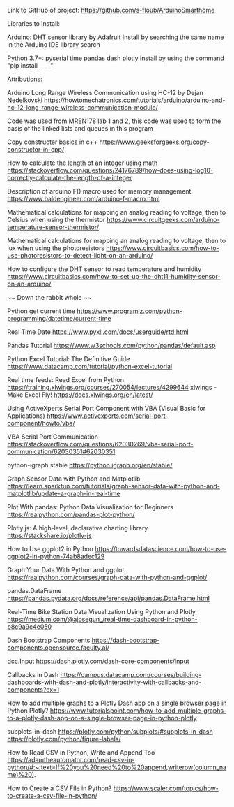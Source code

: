 Link to GitHub of project: https://github.com/s-floub/ArduinoSmarthome 

Libraries to install:

Arduino:
DHT sensor library by Adafruit
Install by searching the same name in the Arduino IDE library search

Python 3.7+:
pyserial
time
pandas
dash
plotly
Install by using the command "pip install ____"


Attributions:

Arduino Long Range Wireless Communication using HC-12 by Dejan Nedelkovski
https://howtomechatronics.com/tutorials/arduino/arduino-and-hc-12-long-range-wireless-communication-module/

Code was used from MREN178 lab 1 and 2,
this code was used to form the basis of the
linked lists and queues in this program

Copy constructer basics in c++
https://www.geeksforgeeks.org/copy-constructor-in-cpp/

How to calculate the length of an integer using math
https://stackoverflow.com/questions/24176789/how-does-using-log10-correctly-calculate-the-length-of-a-integer

Description of arduino F() macro used for memory management
https://www.baldengineer.com/arduino-f-macro.html

Mathematical calculations for mapping an analog reading to voltage, then to Celsius when using the thermistor
https://www.circuitgeeks.com/arduino-temperature-sensor-thermistor/

Mathematical calculations for mapping an analog reading to voltage, then to lux when using the photoresistors
https://www.circuitbasics.com/how-to-use-photoresistors-to-detect-light-on-an-arduino/

How to configure the DHT sensor to read temperature and humidity
https://www.circuitbasics.com/how-to-set-up-the-dht11-humidity-sensor-on-an-arduino/

~~ Down the rabbit whole ~~

Python get current time
https://www.programiz.com/python-programming/datetime/current-time

Real Time Date
https://www.pyxll.com/docs/userguide/rtd.html


Pandas Tutorial
https://www.w3schools.com/python/pandas/default.asp

Python Excel Tutorial: The Definitive Guide
https://www.datacamp.com/tutorial/python-excel-tutorial

Real time feeds: Read Excel from Python
https://training.xlwings.org/courses/270054/lectures/4299644
xlwings - Make Excel Fly!
https://docs.xlwings.org/en/latest/

Using ActiveXperts Serial Port Component with VBA (Visual Basic for Applications)
https://www.activexperts.com/serial-port-component/howto/vba/

VBA Serial Port Communication
https://stackoverflow.com/questions/62030269/vba-serial-port-communication/62030351#62030351

python-igraph stable
https://python.igraph.org/en/stable/

Graph Sensor Data with Python and Matplotlib
https://learn.sparkfun.com/tutorials/graph-sensor-data-with-python-and-matplotlib/update-a-graph-in-real-time

Plot With pandas: Python Data Visualization for Beginners
https://realpython.com/pandas-plot-python/


Plotly.js: A high-level, declarative charting library
https://stackshare.io/plotly-js

How to Use ggplot2 in Python
https://towardsdatascience.com/how-to-use-ggplot2-in-python-74ab8adec129

Graph Your Data With Python and ggplot
https://realpython.com/courses/graph-data-with-python-and-ggplot/

pandas.DataFrame
https://pandas.pydata.org/docs/reference/api/pandas.DataFrame.html

Real-Time Bike Station Data Visualization Using Python and Plotly
https://medium.com/@ajosegun_/real-time-dashboard-in-python-b8c9a9c4e050

Dash Bootstrap Components
https://dash-bootstrap-components.opensource.faculty.ai/

 dcc.Input
 https://dash.plotly.com/dash-core-components/input
 
 Callbacks in Dash
 https://campus.datacamp.com/courses/building-dashboards-with-dash-and-plotly/interactivity-with-callbacks-and-components?ex=1
 
 How to add multiple graphs to a Plotly Dash app on a single browser page in Python Plotly?
 https://www.tutorialspoint.com/how-to-add-multiple-graphs-to-a-plotly-dash-app-on-a-single-browser-page-in-python-plotly
 
 subplots-in-dash
 https://plotly.com/python/subplots/#subplots-in-dash
 https://plotly.com/python/figure-labels/
 
 How to Read CSV in Python, Write and Append Too
 https://adamtheautomator.com/read-csv-in-python/#:~:text=If%20you%20need%20to%20append,writerow(column_name)%20).
 
 How to Create a CSV File in Python?
 https://www.scaler.com/topics/how-to-create-a-csv-file-in-python/

